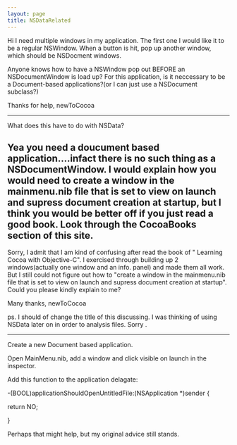 ```yaml
---
layout: page
title: NSDataRelated
---
```


Hi
I need multiple windows in my application. The first one I would like it to be a regular NSWindow. When a button is hit, pop up another window, which should be NSDocment windows.  

Anyone knows how to have a NSWindow pop out BEFORE  an NSDocumentWindow  is load up? For this application, is it neccessary to be a Document-based applications?(or I can just use a NSDocument subclass?)

Thanks for help,
newToCocoa

----
What does this have to do with NSData?

Yea you need a doucument based application....infact there is no such thing as a NSDocumentWindow. I would explain how you would need to create a window in the mainmenu.nib file that is set to view on launch and supress document creation at startup, but I think you would be better off if you just read a good book. Look through the CocoaBooks section of this site.
----
Sorry, I admit that I am kind of confusing after read the book of " Learning Cocoa with Objective-C". I exercised through building up 2 windows(actually one window and an info. panel) and made them all work. But I still could not figure out how to "create a window in the mainmenu.nib file that is set to view on launch and supress document creation at startup". Could you please kindly explain to me?

Many thanks,  newToCocoa

ps. I should of change the title of this discussing. I was thinking of using NSData later on in order to analysis files. Sorry .

----
Create a new Document based application.

Open MainMenu.nib, add a window and click visible on launch in the inspector.

Add this function to the application delagate:
    
-(BOOL)applicationShouldOpenUntitledFile:(NSApplication *)sender 
{ 

return NO;

} 


Perhaps that might help, but my original advice still stands.

